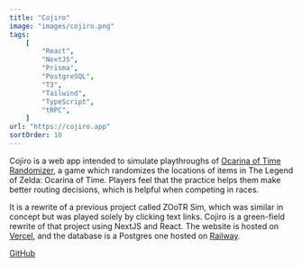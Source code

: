 ```yaml
---
title: "Cojiro"
image: "images/cojiro.png"
tags:
    [
        "React",
        "NextJS",
        "Prisma",
        "PostgreSQL",
        "T3",
        "Tailwind",
        "TypeScript",
        "tRPC",
    ]
url: "https://cojiro.app"
sortOrder: 10
---
```


Cojiro is a web app intended to simulate playthroughs of [Ocarina of Time Randomizer](https://ootrandomizer.com), a game which randomizes the locations of items in The Legend of Zelda: Ocarina of Time. Players feel that the practice helps them make better routing decisions, which is helpful when competing in races.

It is a rewrite of a previous project called ZOoTR Sim, which was similar in concept but was played solely by clicking text links. Cojiro is a green-field rewrite of that project using NextJS and React. The website is hosted on [Vercel](https://vercel.com), and the database is a Postgres one hosted on [Railway](https://railway.app).

[GitHub](https://github.com/christianlegge/cojiro)
